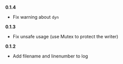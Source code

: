 **0.1.4**
- Fix warning about `dyn`

**0.1.3**
- Fix unsafe usage (use Mutex to protect the writer)

**0.1.2**
- Add filename and linenumber to log
